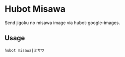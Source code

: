 # Hubot Misawa

Send jigoku no misawa image via hubot-google-images.

## Usage

```
hubot misawa|ミサワ
```